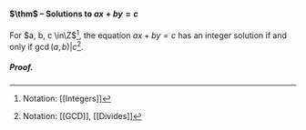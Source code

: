 #### $\thm$ – Solutions to $ax+by=c$
For $a, b, c \in\Z$[^1], the equation $ax + by = c$ has an integer solution if and only if $\gcd(a, b) | c$[^2].

##### *Proof.*

[^1]: Notation: [[Integers]]
[^2]: Notation: [[GCD]], [[Divides]]